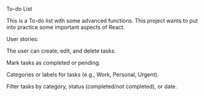 To-do List

This is a To-do list with some advanced functions. This project wants to put into practice some important aspects of React.

User stories:

The user can create, edit, and delete tasks.

Mark tasks as completed or pending.

Categories or labels for tasks (e.g., Work, Personal, Urgent).

Filter tasks by category, status (completed/not completed), or date.